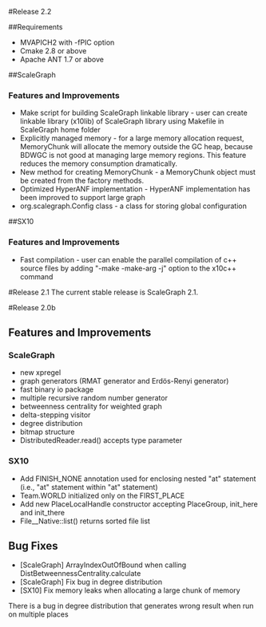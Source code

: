 #Release 2.2

##Requirements
* MVAPICH2 with -fPIC option
* Cmake 2.8 or above
* Apache ANT 1.7 or above

##ScaleGraph
### Features and Improvements
* Make script for building ScaleGraph linkable library - user can create linkable library (x10lib) of ScaleGraph library using Makefile in ScaleGraph home folder
* Explicitly managed memory - for a large memory allocation request, MemoryChunk will allocate the memory outside the GC heap, because BDWGC is not good at managing large memory regions. This feature reduces the memory consumption dramatically.
* New method for creating MemoryChunk - a MemoryChunk object must be created from the factory methods.
* Optimized HyperANF implementation - HyperANF implementation has been improved to support large graph
* org.scalegraph.Config class - a class for storing global configuration

##SX10
### Features and Improvements
* Fast compilation - user can enable the parallel compilation of c++ source files by adding "-make -make-arg -j" option to the x10c++ command


#Release 2.1
The current stable release is ScaleGraph 2.1.

#Release 2.0b
## Features and Improvements
### ScaleGraph
* new xpregel
* graph generators (RMAT generator and Erdös-Renyi generator)
* fast binary io package
* multiple recursive random number generator
* betweenness centrality for weighted graph
* delta-stepping visitor
* degree distribution
* bitmap structure
* DistributedReader.read() accepts type parameter

### SX10
* Add FINISH_NONE annotation used for enclosing nested "at" statement (i.e., "at" statement within "at" statement)
* Team.WORLD initialized only on the FIRST_PLACE
* Add new PlaceLocalHandle constructor accepting PlaceGroup, init_here and init_there
* File__Native::list() returns sorted file list


## Bug Fixes
* [ScaleGraph] ArrayIndexOutOfBound when calling DistBetweennessCentrality.calculate
* [ScaleGraph] Fix bug in degree distribution
* [SX10] Fix memory leaks when allocating a large chunk of memory

There is a bug in degree distribution that generates wrong result when run on multiple places
